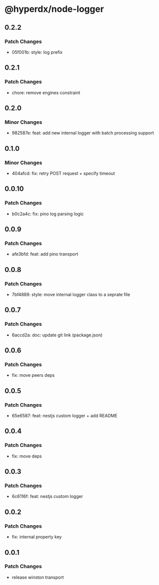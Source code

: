 # @hyperdx/node-logger

## 0.2.2

### Patch Changes

- 05f001b: style: log prefix

## 0.2.1

### Patch Changes

- chore: remove engines constraint

## 0.2.0

### Minor Changes

- 982587e: feat: add new internal logger with batch processing support

## 0.1.0

### Minor Changes

- 404afcd: fix: retry POST request + specify timeout

## 0.0.10

### Patch Changes

- b0c2a4c: fix: pino log parsing logic

## 0.0.9

### Patch Changes

- afe3bfd: feat: add pino transport

## 0.0.8

### Patch Changes

- 7bf4889: style: move internal logger class to a seprate file

## 0.0.7

### Patch Changes

- 6accd2a: doc: update git link (package.json)

## 0.0.6

### Patch Changes

- fix: move peers deps

## 0.0.5

### Patch Changes

- 65e6587: feat: nestjs custom logger + add README

## 0.0.4

### Patch Changes

- fix: move deps

## 0.0.3

### Patch Changes

- 6c6116f: feat: nestjs custom logger

## 0.0.2

### Patch Changes

- fix: internal property key

## 0.0.1

### Patch Changes

- release winston transport

